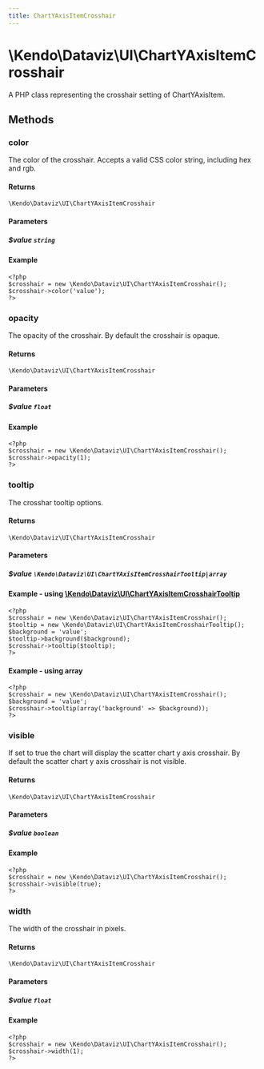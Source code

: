 ```yaml
---
title: ChartYAxisItemCrosshair
---
```


# \Kendo\Dataviz\UI\ChartYAxisItemCrosshair

A PHP class representing the crosshair setting of ChartYAxisItem.


## Methods

### color
The color of the crosshair. Accepts a valid CSS color string, including hex and rgb.

#### Returns
`\Kendo\Dataviz\UI\ChartYAxisItemCrosshair`

#### Parameters

##### $value `string`



#### Example 
    <?php
    $crosshair = new \Kendo\Dataviz\UI\ChartYAxisItemCrosshair();
    $crosshair->color('value');
    ?>

### opacity
The opacity of the crosshair. By default the crosshair is opaque.

#### Returns
`\Kendo\Dataviz\UI\ChartYAxisItemCrosshair`

#### Parameters

##### $value `float`



#### Example 
    <?php
    $crosshair = new \Kendo\Dataviz\UI\ChartYAxisItemCrosshair();
    $crosshair->opacity(1);
    ?>

### tooltip

The crosshar tooltip options.

#### Returns
`\Kendo\Dataviz\UI\ChartYAxisItemCrosshair`

#### Parameters

##### $value `\Kendo\Dataviz\UI\ChartYAxisItemCrosshairTooltip|array`


#### Example - using [\Kendo\Dataviz\UI\ChartYAxisItemCrosshairTooltip](/api/wrappers/php/Kendo/Dataviz/UI/ChartYAxisItemCrosshairTooltip)
    <?php
    $crosshair = new \Kendo\Dataviz\UI\ChartYAxisItemCrosshair();
    $tooltip = new \Kendo\Dataviz\UI\ChartYAxisItemCrosshairTooltip();
    $background = 'value';
    $tooltip->background($background);
    $crosshair->tooltip($tooltip);
    ?>

#### Example - using array

    <?php
    $crosshair = new \Kendo\Dataviz\UI\ChartYAxisItemCrosshair();
    $background = 'value';
    $crosshair->tooltip(array('background' => $background));
    ?>

### visible
If set to true the chart will display the scatter chart y axis crosshair. By default the scatter chart y axis crosshair is not visible.

#### Returns
`\Kendo\Dataviz\UI\ChartYAxisItemCrosshair`

#### Parameters

##### $value `boolean`



#### Example 
    <?php
    $crosshair = new \Kendo\Dataviz\UI\ChartYAxisItemCrosshair();
    $crosshair->visible(true);
    ?>

### width
The width of the crosshair in pixels.

#### Returns
`\Kendo\Dataviz\UI\ChartYAxisItemCrosshair`

#### Parameters

##### $value `float`



#### Example 
    <?php
    $crosshair = new \Kendo\Dataviz\UI\ChartYAxisItemCrosshair();
    $crosshair->width(1);
    ?>

